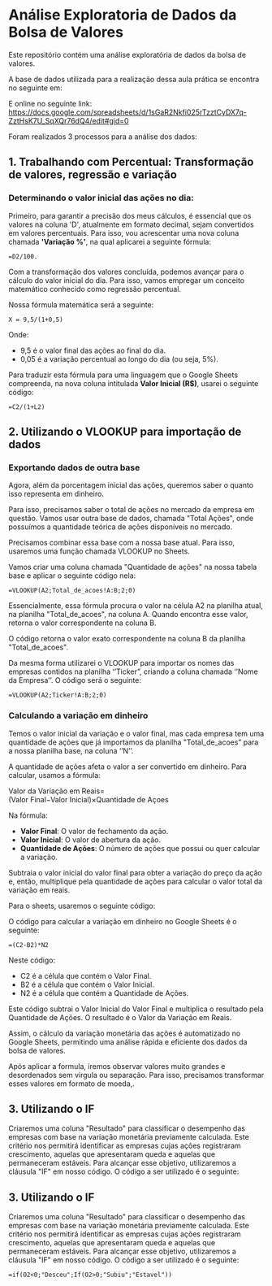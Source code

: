# Análise Exploratoria de Dados da Bolsa de Valores

Este repositório contém uma análise exploratória de dados da bolsa de valores. 

A base de dados utilizada para a realização dessa aula prática se encontra no seguinte em:  

E online no seguinte link: https://docs.google.com/spreadsheets/d/1sGaR2Nkfi025rTzztCyDX7q-ZztHsK7U_SqXQr76dQ4/edit#gid=0

Foram realizados 3 processos para a análise dos dados: 

## 1. Trabalhando com Percentual: Transformação de valores, regressão e variação

### Determinando o valor inicial das ações no dia:

Primeiro, para garantir a precisão dos meus cálculos, é essencial que os valores na coluna 'D', atualmente em formato decimal, sejam convertidos em valores percentuais. Para isso, vou acrescentar uma nova coluna chamada **'Variação %'**, na qual aplicarei a seguinte fórmula:

```
=D2/100.

```

Com a transformação dos valores concluída, podemos avançar para o cálculo do valor inicial do dia. Para isso, vamos empregar um conceito matemático conhecido como regressão percentual.

Nossa fórmula matemática será a seguinte:

`X = 9,5/(1+0,5)`

Onde:

- 9,5 é o valor final das ações ao final do dia.
- 0,05 é a variação percentual ao longo do dia (ou seja, 5%).

Para traduzir esta fórmula para uma linguagem que o Google Sheets compreenda, na nova coluna intitulada **Valor Inicial (R$)**, usarei o seguinte código:

```
=C2/(1+L2)

```

## 2. Utilizando o VLOOKUP para importação de dados

### Exportando dados de outra base

Agora, além da porcentagem inicial das ações, queremos saber o quanto isso representa em dinheiro.

Para isso, precisamos saber o total de ações no mercado da empresa em questão. Vamos usar outra base de dados, chamada "Total Ações", onde possuímos a quantidade teórica de ações disponíveis no mercado.

Precisamos combinar essa base com a nossa base atual. Para isso, usaremos uma função chamada VLOOKUP no Sheets.

Vamos criar uma coluna chamada "Quantidade de ações" na nossa tabela base e aplicar o seguinte código nela:

```
=VLOOKUP(A2;Total_de_acoes!A:B;2;0)

```

Essencialmente, essa fórmula procura o valor na célula A2 na planilha atual, na planilha "Total_de_acoes", na coluna A. Quando encontra esse valor, retorna o valor correspondente na coluna B.

O código retorna o valor exato correspondente na coluna B da planilha "Total_de_acoes". 

Da mesma forma utilizarei o VLOOKUP para importar os nomes das empresas contidos na planilha ‘’Ticker”, criando a coluna chamada ‘’Nome da Empresa’’. O código será o seguinte:

```
=VLOOKUP(A2;Ticker!A:B;2;0)
```

### Calculando a variação em dinheiro

Temos o valor inicial da variação e o valor final, mas cada empresa tem uma quantidade de ações que já importamos da planilha "Total_de_acoes” para a nossa planilha base, na coluna ‘’N’’.

A quantidade de ações afeta o valor a ser convertido em dinheiro. Para calcular, usamos a fórmula:

Valor da Variação em Reais=(Valor Final−Valor Inicial)×Quantidade de Açoes

Na fórmula:

- **Valor Final**: O valor de fechamento da ação.
- **Valor Inicial**: O valor de abertura da ação.
- **Quantidade de Ações**: O número de ações que possui ou quer calcular a variação.

Subtraia o valor inicial do valor final para obter a variação do preço da ação e, então, multiplique pela quantidade de ações para calcular o valor total da variação em reais.

Para o sheets, usaremos o seguinte código:

O código para calcular a variação em dinheiro no Google Sheets é o seguinte:

```
=(C2-B2)*N2

```

Neste código:

- C2 é a célula que contém o Valor Final.
- B2 é a célula que contém o Valor Inicial.
- N2 é a célula que contém a Quantidade de Ações.

Este código subtrai o Valor Inicial do Valor Final e multiplica o resultado pela Quantidade de Ações. O resultado é o Valor da Variação em Reais.

Assim, o cálculo da variação monetária das ações é automatizado no Google Sheets, permitindo uma análise rápida e eficiente dos dados da bolsa de valores.

Após aplicar a formula, iremos observar valores muito grandes e desordenados sem virgula ou separação. Para isso, precisamos transformar esses valores em formato de moeda,.

## 3. Utilizando o IF

Criaremos uma coluna "Resultado" para classificar o desempenho das empresas com base na variação monetária previamente calculada. Este critério nos permitirá identificar as empresas cujas ações registraram crescimento, aquelas que apresentaram queda e aquelas que permaneceram estáveis. Para alcançar esse objetivo, utilizaremos a cláusula "IF" em nosso código. O código a ser utilizado é o seguinte:

## 3. Utilizando o IF

Criaremos uma coluna "Resultado" para classificar o desempenho das empresas com base na variação monetária previamente calculada. Este critério nos permitirá identificar as empresas cujas ações registraram crescimento, aquelas que apresentaram queda e aquelas que permaneceram estáveis. Para alcançar esse objetivo, utilizaremos a cláusula "IF" em nosso código. O código a ser utilizado é o seguinte:

```
=if(O2<0;"Desceu";If(O2>0;"Subiu";"Estavel"))
```


